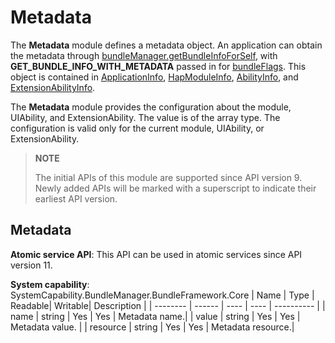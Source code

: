 # Metadata

The **Metadata** module defines a metadata object. An application can obtain the metadata through [bundleManager.getBundleInfoForSelf](js-apis-bundleManager.md#bundlemanagergetbundleinfoforself), with **GET_BUNDLE_INFO_WITH_METADATA** passed in for [bundleFlags](js-apis-bundleManager.md#bundleflag). This object is contained in [ApplicationInfo](js-apis-bundleManager-applicationInfo.md), [HapModuleInfo](js-apis-bundleManager-hapModuleInfo.md), [AbilityInfo](js-apis-bundleManager-abilityInfo.md), and [ExtensionAbilityInfo](js-apis-bundleManager-extensionAbilityInfo.md).

The **Metadata** module provides the configuration about the module, UIAbility, and ExtensionAbility. The value is of the array type. The configuration is valid only for the current module, UIAbility, or ExtensionAbility.

> **NOTE**
>
> The initial APIs of this module are supported since API version 9. Newly added APIs will be marked with a superscript to indicate their earliest API version.

## Metadata

**Atomic service API**: This API can be used in atomic services since API version 11.

**System capability**: SystemCapability.BundleManager.BundleFramework.Core
| Name    | Type  | Readable| Writable| Description      |
| -------- | ------ | ---- | ---- | ---------- |
| name     | string | Yes  | Yes  | Metadata name.|
| value    | string | Yes  | Yes  | Metadata value.  |
| resource | string | Yes  | Yes  | Metadata resource.|
